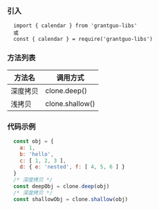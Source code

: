 ### 引入
```shell
  import { calendar } from 'grantguo-libs'
  或
  const { calendar } = require('grantguo-libs')
```

### 方法列表

|  方法名   | 调用方式  |
|  ----  | ----  |
| 深度拷贝  | clone.deep() |
| 浅拷贝  | clone.shallow() |  

### 代码示例

```js
  const obj = {
    a: 1,
    b: 'hello',
    c: [ 1, 2, 3 ],
    d: { e: 'nested', f: [ 4, 5, 6 ] }
  }
  /* 深度拷贝 */
  const deepObj = clone.deep(obj)
  /* 深度拷贝 */
  const shallowObj = clone.shallow(obj)
```